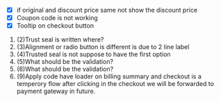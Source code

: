 - [x] if original and discount price same not show the discount price
- [x] Coupon code is not working
- [x] Tooltip on checkout button

1. (2)Trust seal is written where?
2. (3)Alignment or radio button is different is due to 2 line label 
3. (4)Trusted seal is not suppose to have the first option
4. (5)What should be the validation?
5. (6)What should be the validation?
6. (9)Apply code have loader on billing summary and checkout is a temperory flow after clicking in the checkout we will be forwarded to payment gateway in future.